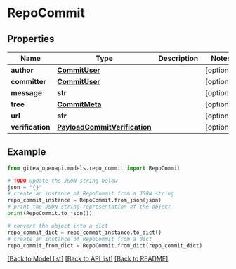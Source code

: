 # RepoCommit


## Properties

Name | Type | Description | Notes
------------ | ------------- | ------------- | -------------
**author** | [**CommitUser**](CommitUser.md) |  | [optional] 
**committer** | [**CommitUser**](CommitUser.md) |  | [optional] 
**message** | **str** |  | [optional] 
**tree** | [**CommitMeta**](CommitMeta.md) |  | [optional] 
**url** | **str** |  | [optional] 
**verification** | [**PayloadCommitVerification**](PayloadCommitVerification.md) |  | [optional] 

## Example

```python
from gitea_openapi.models.repo_commit import RepoCommit

# TODO update the JSON string below
json = "{}"
# create an instance of RepoCommit from a JSON string
repo_commit_instance = RepoCommit.from_json(json)
# print the JSON string representation of the object
print(RepoCommit.to_json())

# convert the object into a dict
repo_commit_dict = repo_commit_instance.to_dict()
# create an instance of RepoCommit from a dict
repo_commit_from_dict = RepoCommit.from_dict(repo_commit_dict)
```
[[Back to Model list]](../README.md#documentation-for-models) [[Back to API list]](../README.md#documentation-for-api-endpoints) [[Back to README]](../README.md)


